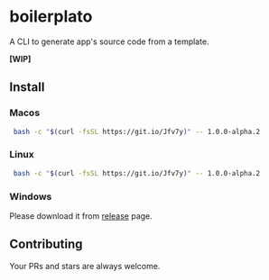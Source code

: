 # boilerplato

A CLI to generate app's source code from a template.

**[WIP]**

## Install

### Macos

```sh
 bash -c "$(curl -fsSL https://git.io/Jfv7y)" -- 1.0.0-alpha.2
```

### Linux

```sh
 bash -c "$(curl -fsSL https://git.io/Jfv7y)" -- 1.0.0-alpha.2
```

### Windows

Please download it from [release](https://github.com/boilerplato/boilerplato/releases) page.


## Contributing

Your PRs and stars are always welcome.